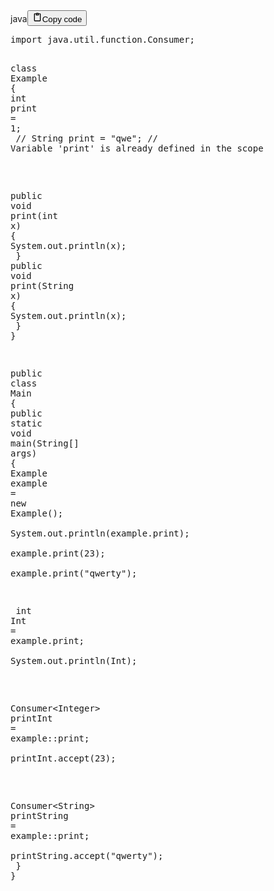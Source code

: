 <div class="code_element"><div class="lang_line"><text>java</text><button class="copy_code_button" onclick="CopyCode(this)"><svg style="width: 1.2em;height: 1.2em;" aria-hidden="true" xmlns="http://www.w3.org/2000/svg" fill="none" viewBox="0 0 24 24"><path stroke="currentColor" stroke-linecap="round" stroke-linejoin="round" stroke-width="2" d="M15 4h3a1 1 0 0 1 1 1v15a1 1 0 0 1-1 1H6a1 1 0 0 1-1-1V5a1 1 0 0 1 1-1h3m0 3h6m-5-4v4h4V3h-4Z"/></svg><text class="unselectable">Copy code</text></button></div><div class="code language-java"><div class="highlight"><pre><span></span><span class="kn">import</span><span class="w"> </span><span class="nn">java.util.function.Consumer</span><span class="p">;</span>

<span class="kd">class</span> <span class="nc">Example</span><span class="w"> </span><span class="p">{</span>
<span class="w">    </span><span class="kt">int</span><span class="w"> </span><span class="n">print</span><span class="w"> </span><span class="o">=</span><span class="w"> </span><span class="mi">1</span><span class="p">;</span>
<span class="w">    </span><span class="c1">// String print = &quot;qwe&quot;; // Variable &#39;print&#39; is already defined in the scope</span>

<span class="w">    </span><span class="kd">public</span><span class="w"> </span><span class="kt">void</span><span class="w"> </span><span class="nf">print</span><span class="p">(</span><span class="kt">int</span><span class="w"> </span><span class="n">x</span><span class="p">)</span><span class="w"> </span><span class="p">{</span>
<span class="w">        </span><span class="n">System</span><span class="p">.</span><span class="na">out</span><span class="p">.</span><span class="na">println</span><span class="p">(</span><span class="n">x</span><span class="p">);</span>
<span class="w">    </span><span class="p">}</span>
<span class="w">    </span><span class="kd">public</span><span class="w"> </span><span class="kt">void</span><span class="w"> </span><span class="nf">print</span><span class="p">(</span><span class="n">String</span><span class="w"> </span><span class="n">x</span><span class="p">)</span><span class="w"> </span><span class="p">{</span>
<span class="w">        </span><span class="n">System</span><span class="p">.</span><span class="na">out</span><span class="p">.</span><span class="na">println</span><span class="p">(</span><span class="n">x</span><span class="p">);</span>
<span class="w">    </span><span class="p">}</span>
<span class="p">}</span>

<span class="kd">public</span><span class="w"> </span><span class="kd">class</span> <span class="nc">Main</span><span class="w"> </span><span class="p">{</span>
<span class="w">    </span><span class="kd">public</span><span class="w"> </span><span class="kd">static</span><span class="w"> </span><span class="kt">void</span><span class="w"> </span><span class="nf">main</span><span class="p">(</span><span class="n">String</span><span class="o">[]</span><span class="w"> </span><span class="n">args</span><span class="p">)</span><span class="w"> </span><span class="p">{</span>
<span class="w">        </span><span class="n">Example</span><span class="w"> </span><span class="n">example</span><span class="w"> </span><span class="o">=</span><span class="w"> </span><span class="k">new</span><span class="w"> </span><span class="n">Example</span><span class="p">();</span>
<span class="w">        </span><span class="n">System</span><span class="p">.</span><span class="na">out</span><span class="p">.</span><span class="na">println</span><span class="p">(</span><span class="n">example</span><span class="p">.</span><span class="na">print</span><span class="p">);</span>
<span class="w">        </span><span class="n">example</span><span class="p">.</span><span class="na">print</span><span class="p">(</span><span class="mi">23</span><span class="p">);</span>
<span class="w">        </span><span class="n">example</span><span class="p">.</span><span class="na">print</span><span class="p">(</span><span class="s">&quot;qwerty&quot;</span><span class="p">);</span>

<span class="w">        </span><span class="kt">int</span><span class="w"> </span><span class="n">Int</span><span class="w"> </span><span class="o">=</span><span class="w"> </span><span class="n">example</span><span class="p">.</span><span class="na">print</span><span class="p">;</span>
<span class="w">        </span><span class="n">System</span><span class="p">.</span><span class="na">out</span><span class="p">.</span><span class="na">println</span><span class="p">(</span><span class="n">Int</span><span class="p">);</span>

<span class="w">        </span><span class="n">Consumer</span><span class="o">&lt;</span><span class="n">Integer</span><span class="o">&gt;</span><span class="w"> </span><span class="n">printInt</span><span class="w"> </span><span class="o">=</span><span class="w"> </span><span class="n">example</span><span class="p">::</span><span class="n">print</span><span class="p">;</span>
<span class="w">        </span><span class="n">printInt</span><span class="p">.</span><span class="na">accept</span><span class="p">(</span><span class="mi">23</span><span class="p">);</span>

<span class="w">        </span><span class="n">Consumer</span><span class="o">&lt;</span><span class="n">String</span><span class="o">&gt;</span><span class="w"> </span><span class="n">printString</span><span class="w"> </span><span class="o">=</span><span class="w"> </span><span class="n">example</span><span class="p">::</span><span class="n">print</span><span class="p">;</span>
<span class="w">        </span><span class="n">printString</span><span class="p">.</span><span class="na">accept</span><span class="p">(</span><span class="s">&quot;qwerty&quot;</span><span class="p">);</span>
<span class="w">    </span><span class="p">}</span>
<span class="p">}</span>
</pre></div></div></div>
